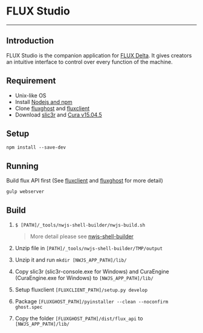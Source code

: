 # FLUX Studio
---

## Introduction

FLUX Studio is the companion application for [FLUX Delta](http://flux3dp.com). It gives creators an intuitive interface to control over every function of the machine.

## Requirement

* Unix-like OS
* Install [Nodejs and npm](https://docs.npmjs.com/getting-started/installing-node)
* Clone [fluxghost](https://github.com/flux3dp/fluxghost) and [fluxclient](https://github.com/flux3dp/fluxclient)
* Download [slic3r](http://slic3r.org/) and [Cura v15.04.5](https://ultimaker.com/en/products/cura-software/list)

## Setup
`npm install --save-dev`

## Running
Build flux API first (See [fluxclient](https://github.com/flux3dp/fluxclient/README.md) and [fluxghost](https://github.com/flux3dp/fluxghost/blob/master/README.md) for more detail)

`gulp webserver`

## Build

1. `$ [PATH]/_tools/nwjs-shell-builder/nwjs-build.sh`
    > More detail please see [nwjs-shell-builder](https://github.com/Gisto/nwjs-shell-builder)

1. Unzip file in `[PATH]/_tools/nwjs-shell-builder/TMP/output`

1. Unzip it and run `mkdir [NWJS_APP_PATH]/lib/`

1. Copy slic3r (slic3r-console.exe for Windows) and CuraEngine (CuraEngine.exe for Windows) to `[NWJS_APP_PATH]/lib/`

1. Setup fluxclient `[FLUXCLIENT_PATH]/setup.py develop`
1. Package `[FLUXGHOST_PATH]/pyinstaller --clean --noconfirm  ghost.spec`
1. Copy the folder `[FLUXGHOST_PATH]/dist/flux_api` to `[NWJS_APP_PATH]/lib/`
